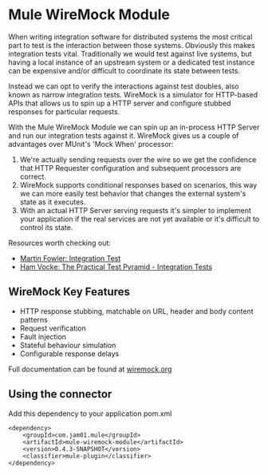 # Mule WireMock Module

When writing integration software for distributed systems the most critical part to test is the interaction between those systems. Obviously this makes integration tests vital. Traditionally we would test against live systems, but having a local instance of an upstream system or a dedicated test instance can be expensive and/or difficult to coordinate its state between tests.

Instead we can opt to verify the interactions against test doubles, also known as narrow integration tests. WireMock is a simulator for HTTP-based APIs that allows us to spin up a HTTP server and configure stubbed responses for particular requests. 

With the Mule WireMock Module we can spin up an in-process HTTP Server and run our integration tests against it. WireMock gives us a couple of advantages over MUnit's 'Mock When' processor:

1. We're actually sending requests over the wire so we get the confidence that HTTP Requester configuration and subsequent processors are correct.   
2. WireMock supports conditional responses based on scenarios, this way we can more easily test behavior that changes the external system's state as it executes.
3. With an actual HTTP Server serving requests it's simpler to implement your application if the real services are not yet available or it's difficult to control its state.


Resources worth checking out:

* [Martin Fowler: Integration Test](https://martinfowler.com/bliki/IntegrationTest.html)    
* [Ham Vocke: The Practical Test Pyramid - Integration Tests](https://martinfowler.com/articles/practical-test-pyramid.html#IntegrationTests)


## WireMock Key Features
-	HTTP response stubbing, matchable on URL, header and body content patterns
-	Request verification
-	Fault injection
-	Stateful behaviour simulation
-	Configurable response delays

Full documentation can be found at [wiremock.org](http://wiremock.org/ "wiremock.org")

## Using the connector

Add this dependency to your application pom.xml

```
<dependency>
    <groupId>com.jam01.mule</groupId>
    <artifactId>mule-wiremock-module</artifactId>
    <version>0.4.3-SNAPSHOT</version>
    <classifier>mule-plugin</classifier>
</dependency>
```

